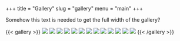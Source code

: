 +++
title = "Gallery"
slug = "gallery"
menu = "main"
+++

Somehow this text is needed to get the full width of the gallery?

{{< gallery >}}
  <img src="pics/01.jpg" class="grid-w50 md:grid-w33 lg:grid-w25" />
  <img src="pics/02.jpg" class="grid-w50 md:grid-w33 lg:grid-w25" />
  <img src="pics/03.jpg" class="grid-w50 md:grid-w33 lg:grid-w25" />
  <img src="pics/04.jpg" class="grid-w50 md:grid-w33 lg:grid-w25" />
  <img src="pics/05.jpg" class="grid-w50 md:grid-w33 lg:grid-w25" />
  <img src="pics/06.jpg" class="grid-w50 md:grid-w33 lg:grid-w25" />
  <img src="pics/07.jpg" class="grid-w50 md:grid-w33 lg:grid-w25" />
  <img src="pics/08.jpg" class="grid-w50 md:grid-w33 lg:grid-w25" />
  <img src="pics/09.jpg" class="grid-w50 md:grid-w33 lg:grid-w25" />
  <img src="pics/10.jpg" class="grid-w50 md:grid-w33 lg:grid-w25" />
  <img src="pics/11.jpg" class="grid-w50 md:grid-w33 lg:grid-w25" />
  <img src="pics/12.jpg" class="grid-w50 md:grid-w33 lg:grid-w25" />
  <img src="pics/13.jpg" class="grid-w50 md:grid-w33 lg:grid-w25" />
{{< /gallery >}}



